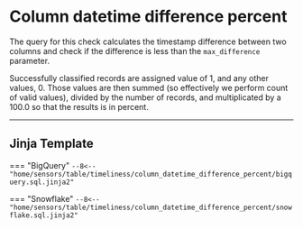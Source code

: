 # Column datetime difference percent
The query for this check calculates the timestamp difference between two columns and check if the difference is less than the `max_difference` parameter.

Successfully classified records are assigned value of 1, and any other values, 0.
Those values are then summed (so effectively we perform count of valid values), divided by the number of records,
and multiplicated by a 100.0 so that the results is in percent.
___
## Jinja Template
=== "BigQuery"
    ```
    --8<-- "home/sensors/table/timeliness/column_datetime_difference_percent/bigquery.sql.jinja2"
    ```

=== "Snowflake"
    ```
    --8<-- "home/sensors/table/timeliness/column_datetime_difference_percent/snowflake.sql.jinja2"
    ```